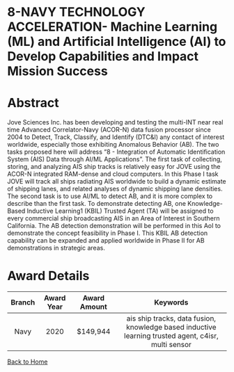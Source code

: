 
8-NAVY TECHNOLOGY ACCELERATION- Machine Learning (ML) and Artificial Intelligence (AI) to Develop Capabilities and Impact Mission Success
=========================================================================================================================================

# Abstract


Jove Sciences Inc. has been developing and testing the multi-INT near real time Advanced Correlator-Navy (ACOR-N) data fusion processor since 2004 to Detect, Track, Classify, and Identify (DTC&I) any contact of interest worldwide, especially those exhibiting Anomalous Behavior (AB). The two tasks proposed here will address “8 - Integration of Automatic Identification System (AIS) Data through AI/ML Applications”. The first task of collecting, storing, and analyzing AIS ship tracks is relatively easy for JOVE using the ACOR-N integrated RAM-dense and cloud computers. In this Phase I task JOVE will track all ships radiating AIS worldwide to build a dynamic estimate of shipping lanes, and related analyses of dynamic shipping lane densities. The second task is to use AI/ML to detect AB, and it is more complex to describe than the first task. To demonstrate detecting AB, one Knowledge-Based Inductive Learning1 (KBIL) Trusted Agent (TA) will be assigned to every commercial ship broadcasting AIS in an Area of Interest in Southern California. The AB detection demonstration will be performed in this AoI to demonstrate the concept feasibility in Phase I. This KBIL AB detection capability can be expanded and applied worldwide in Phase II for AB demonstrations in strategic areas.  

# Award Details

|Branch|Award Year|Award Amount|Keywords|
| :---: | :---: | :---: | :---: |
|Navy|2020|$149,944|ais ship tracks, data fusion, knowledge based inductive learning trusted agent, c4isr, multi sensor|
  
  


[Back to Home](https://github.com/chrischow/dod_sbir_awards/JH/#2074)
